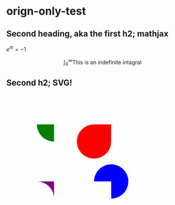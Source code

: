 # orign-only-test

## Second heading, aka the first h2; mathjax
 
$e^{i\pi}=-1$

$$\int_0^\infty \text{This is an indefinite intagral}$$

## Second h2; SVG!

<svg width="325" height="325" xmlns="http://www.w3.org/2000/svg">
  <path d="M 80 80
           A 45 45, 0,             0,             0,         125 125
           L 125 80 Z" fill="green"/>
  <path d="M 230 80
           A 45 45, 0,             1,             0,         275 125
           L 275 80 Z" fill="red"/>
  <path d="M 80 230
           A 45 45, 0,             0,             1,         125 275
           L 125 230 Z" fill="purple"/>
  <path d="M 230 230
           A 45 45, 0,             1,             1,         275 275
           L 275 230 Z" fill="blue"/>
</svg>
